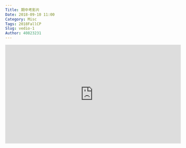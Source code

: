 ```yaml
---
Title: 期中考影片
Date: 2018-09-10 11:00
Category: Misc
Tags: 2018FallCP
Slug: vedio-1
Author: 40823231
---
```

<iframe width="560" height="315" src="https://www.youtube.com/embed/JiSvq3sz__c" frameborder="0" allow="accelerometer; autoplay; encrypted-media; gyroscope; picture-in-picture" allowfullscreen></iframe>